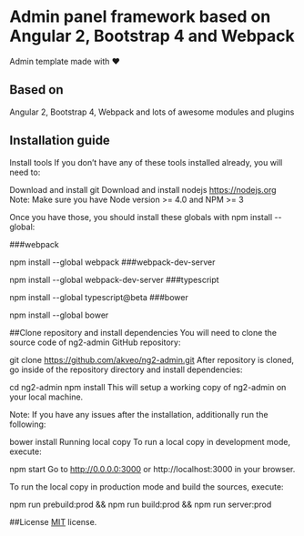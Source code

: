 # Admin panel framework based on Angular 2, Bootstrap 4 and Webpack

Admin template made with :heart:

## Based on
Angular 2, Bootstrap 4, Webpack and lots of awesome modules and plugins

## Installation guide
Install tools
If you don’t have any of these tools installed already, you will need to:

Download and install git
Download and install nodejs https://nodejs.org
Note: Make sure you have Node version >= 4.0 and NPM >= 3

Once you have those, you should install these globals with npm install --global:

###webpack

npm install --global webpack
###webpack-dev-server

npm install --global webpack-dev-server
###typescript

npm install --global typescript@beta
###bower

npm install --global bower

##Clone repository and install dependencies
You will need to clone the source code of ng2-admin GitHub repository:

git clone https://github.com/akveo/ng2-admin.git
After repository is cloned, go inside of the repository directory and install dependencies:

cd ng2-admin
npm install
This will setup a working copy of ng2-admin on your local machine.

Note: If you have any issues after the installation, additionally run the following:

bower install
Running local copy
To run a local copy in development mode, execute:

npm start
Go to http://0.0.0.0:3000 or http://localhost:3000 in your browser.

To run the local copy in production mode and build the sources, execute:

npm run prebuild:prod && npm run build:prod && npm run server:prod

##License
[MIT](LICENSE.txt) license.

